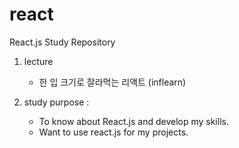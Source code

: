 # react
React.js Study Repository

1. lecture 
   - 한 입 크기로 잘라먹는 리액트 (inflearn)

2. study purpose :
   - To know about React.js and develop my skills.
   - Want to use react.js for my projects.

